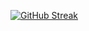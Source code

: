 [![GitHub Streak](https://streak-stats.demolab.com/?user=NathenaelTamirat)](https://git.io/streak-stats)

